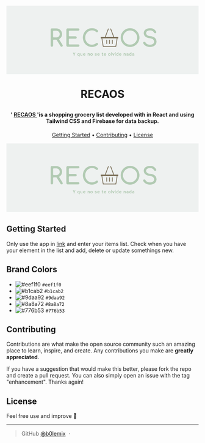<h1 align="center">
  <br>
  
![logo](./public/logo2.png)
  <br>
  

  RECAOS
  <br>
</h1>

<h4 align="center">' <a href='https://recaos.netlify.app'> RECAOS </a> 'is a <strong> shopping grocery list </strong> developed with in React and using Tailwind CSS and Firebase for data backup.  </h4>

<p align="center">
  <a href="#getting-started">Getting Started</a> •
  <a href="#faq">Contributing</a> •
  <a href="#license">License</a>
</p>

![logo](./public/logo2.png)

## Getting Started

Only use the app in [link](https://recaos.netlify.app) and enter your items list. Check when you have your element in the list and add, delete or update somethings new.

## Brand Colors

- ![#eef1f0](https://placehold.co/15x15/eef1f0/eef1f0.png) `#eef1f0`
- ![#b1cab2](https://placehold.co/15x15/b1cab2/b1cab2.png) `#b1cab2`
- ![#9daa92](https://placehold.co/15x15/9daa92/9daa92.png) `#9daa92`
- ![#8a8a72](https://placehold.co/15x15/8a8a72/8a8a72.png) `#8a8a72`
- ![#776b53](https://placehold.co/15x15/776b53/776b53.png) `#776b53`


## Contributing

Contributions are what make the open source community such an amazing place to learn, inspire, and create. Any contributions you make are **greatly appreciated**.

If you have a suggestion that would make this better, please fork the repo and create a pull request. You can also simply open an issue with the tag "enhancement". Thanks again!


## License

Feel free use and improve
🙂

---

> GitHub [@b0lemix](https://github.com/b0lemix) &nbsp;&middot;&nbsp;
